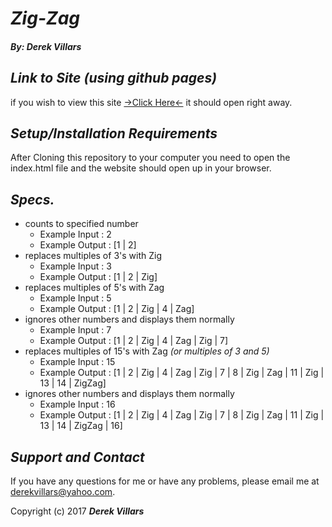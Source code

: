 # _**Zig-Zag**_
#### _**By: Derek Villars**_

## _Link to Site (using github pages)_
if you wish to view this site [->Click Here<-](https://DVillars.github.io/zig-zag.git) it should open right away.

## _Setup/Installation Requirements_
 After Cloning this repository to your computer you need to open the index.html file and the website should open up in your browser.

## _Specs._
+ counts to specified number
  + Example Input : 2
  + Example Output : [1 | 2]
+ replaces multiples of 3's with Zig
  + Example Input : 3
  + Example Output : [1 | 2 | Zig]
+ replaces multiples of 5's with Zag
  + Example Input : 5
  + Example Output : [1 | 2 | Zig | 4 | Zag]
+ ignores other numbers and displays them normally
  + Example Input : 7
  + Example Output : [1 | 2 | Zig | 4 | Zag | Zig | 7]
+ replaces multiples of 15's with Zag _(or multiples of 3 and 5)_
  + Example Input : 15
  + Example Output : [1 | 2 | Zig | 4 | Zag | Zig | 7 | 8 | Zig | Zag | 11 | Zig | 13 | 14 | ZigZag]
+ ignores other numbers and displays them normally
  + Example Input : 16
  + Example Output : [1 | 2 | Zig | 4 | Zag | Zig | 7 | 8 | Zig | Zag | 11 | Zig | 13 | 14 | ZigZag | 16]

## _Support and Contact_
If you have any questions for me or have any problems, please email me at derekvillars@yahoo.com.

Copyright (c) 2017 **_Derek Villars_**
